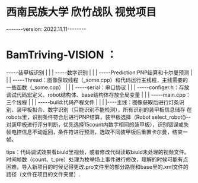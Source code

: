 #   西南民族大学 欣竹战队 视觉项目  

-------version: 2022.11.11--------


#    BamTriving-VISION ：

   -----装甲板识别
   |
   |
   |
   -----数字识别
   |
   |
   |
   -----Prediction:PNP结算和卡尔曼预测
   |
   |
   |
   -----Thread：图像获取线程（_some.cpp）和代码运行主线程，主线需要的一些函数（_some.cpp） 
   |
   |
   |
   -----serial：串口协议
   |
   |
   |
   -----configer.h：存放调试代码宏定义、robot结构体、base结构体存放全局变量
   |
   |
   |
   -----main.cpp：三个线程
   |
   |
   |
   -----build:代码产程文件
   |
   |
   |
   |----主线：图像获取后进行灯条识别、装甲板拟合、数字识别（只能识别不能检测），所有识别的装甲板信息储存   在robots里，识别条件符合后进行PNP结算，装甲板选择（Robot select_robot()--对装甲板进行评分判断，优先选择15count内数字相同的装甲板），识别错误或失帧电控信息不动返回，条件符进行预测，选取不同装甲板后重置卡尔曼，结束一帧。



tips：代码调试效果看biuld里视频，或者修改代码读取biuld未处理的视频文件。时间帧数（count、t_pre）处理为枚举场上事件进行修改，理解的时候可能有点困难。导入新项目的时候记得更改.pro文件里的部分路径和base里的.xml文件的路径（文件在项目的文件夹里）.



